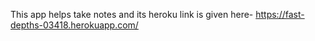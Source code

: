 This app helps take notes and its heroku link is given here-
https://fast-depths-03418.herokuapp.com/
